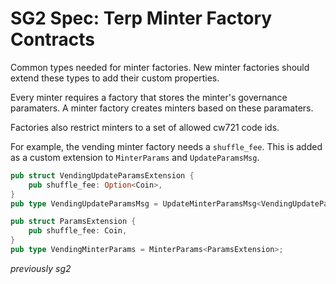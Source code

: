 # SG2 Spec: Terp Minter Factory Contracts

Common types needed for minter factories. New minter factories should extend these types to add their custom properties.

Every minter requires a factory that stores the minter's governance paramaters. A minter factory creates minters based on these paramaters.

Factories also restrict minters to a set of allowed cw721 code ids.

For example, the vending minter factory needs a `shuffle_fee`. This is added as a custom extension to `MinterParams` and `UpdateParamsMsg`.

```rs
pub struct VendingUpdateParamsExtension {
    pub shuffle_fee: Option<Coin>,
}
pub type VendingUpdateParamsMsg = UpdateMinterParamsMsg<VendingUpdateParamsExtension>;

pub struct ParamsExtension {
    pub shuffle_fee: Coin,
}
pub type VendingMinterParams = MinterParams<ParamsExtension>;
```


*previously sg2*